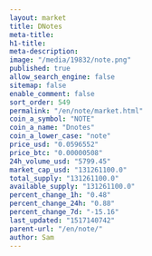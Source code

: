 ```yaml
---
layout: market
title: DNotes
meta-title: 
h1-title: 
meta-description: 
image: "/media/19832/note.png"
published: true
allow_search_engine: false
sitemap: false
enable_comment: false
sort_order: 549
permalink: "/en/note/market.html"
coin_a_symbol: "NOTE"
coin_a_name: "Dnotes"
coin_a_lower_case: "note"
price_usd: "0.0596552"
price_btc: "0.00000508"
24h_volume_usd: "5799.45"
market_cap_usd: "131261100.0"
total_supply: "131261100.0"
available_supply: "131261100.0"
percent_change_1h: "0.48"
percent_change_24h: "0.88"
percent_change_7d: "-15.16"
last_updated: "1517140742"
parent-url: "/en/note/"
author: Sam
---
```


